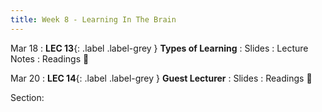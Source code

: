 ```yaml
---
title: Week 8 - Learning In The Brain
---
```


Mar 18
: **LEC 13**{: .label .label-grey } **Types of Learning**
    : Slides
: Lecture Notes
: Readings 📖

Mar 20
: **LEC 14**{: .label .label-grey } **Guest Lecturer**
    : Slides
: Readings 📖

Section:
